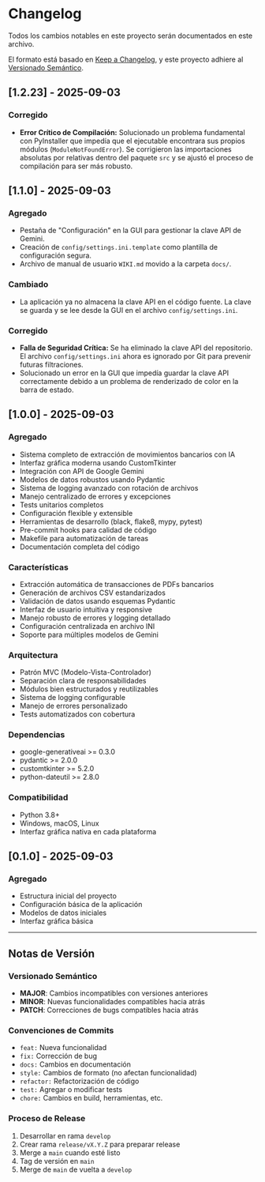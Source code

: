# Changelog

Todos los cambios notables en este proyecto serán documentados en este archivo.

El formato está basado en [Keep a Changelog](https://keepachangelog.com/es-ES/1.0.0/),
y este proyecto adhiere al [Versionado Semántico](https://semver.org/spec/v2.0.0.html).

## [1.2.23] - 2025-09-03

### Corregido
- **Error Crítico de Compilación:** Solucionado un problema fundamental con PyInstaller que impedía que el ejecutable encontrara sus propios módulos (`ModuleNotFoundError`). Se corrigieron las importaciones absolutas por relativas dentro del paquete `src` y se ajustó el proceso de compilación para ser más robusto.

## [1.1.0] - 2025-09-03

### Agregado

- Pestaña de "Configuración" en la GUI para gestionar la clave API de Gemini.
- Creación de `config/settings.ini.template` como plantilla de configuración segura.
- Archivo de manual de usuario `WIKI.md` movido a la carpeta `docs/`.

### Cambiado

- La aplicación ya no almacena la clave API en el código fuente. La clave se guarda y se lee desde la GUI en el archivo `config/settings.ini`.

### Corregido

- **Falla de Seguridad Crítica:** Se ha eliminado la clave API del repositorio. El archivo `config/settings.ini` ahora es ignorado por Git para prevenir futuras filtraciones.
- Solucionado un error en la GUI que impedía guardar la clave API correctamente debido a un problema de renderizado de color en la barra de estado.

## [1.0.0] - 2025-09-03

### Agregado

- Sistema completo de extracción de movimientos bancarios con IA
- Interfaz gráfica moderna usando CustomTkinter
- Integración con API de Google Gemini
- Modelos de datos robustos usando Pydantic
- Sistema de logging avanzado con rotación de archivos
- Manejo centralizado de errores y excepciones
- Tests unitarios completos
- Configuración flexible y extensible
- Herramientas de desarrollo (black, flake8, mypy, pytest)
- Pre-commit hooks para calidad de código
- Makefile para automatización de tareas
- Documentación completa del código

### Características

- Extracción automática de transacciones de PDFs bancarios
- Generación de archivos CSV estandarizados
- Validación de datos usando esquemas Pydantic
- Interfaz de usuario intuitiva y responsive
- Manejo robusto de errores y logging detallado
- Configuración centralizada en archivo INI
- Soporte para múltiples modelos de Gemini

### Arquitectura

- Patrón MVC (Modelo-Vista-Controlador)
- Separación clara de responsabilidades
- Módulos bien estructurados y reutilizables
- Sistema de logging configurable
- Manejo de errores personalizado
- Tests automatizados con cobertura

### Dependencias

- google-generativeai >= 0.3.0
- pydantic >= 2.0.0
- customtkinter >= 5.2.0
- python-dateutil >= 2.8.0

### Compatibilidad

- Python 3.8+
- Windows, macOS, Linux
- Interfaz gráfica nativa en cada plataforma

## [0.1.0] - 2025-09-03

### Agregado

- Estructura inicial del proyecto
- Configuración básica de la aplicación
- Modelos de datos iniciales
- Interfaz gráfica básica

---

## Notas de Versión

### Versionado Semántico

- **MAJOR**: Cambios incompatibles con versiones anteriores
- **MINOR**: Nuevas funcionalidades compatibles hacia atrás
- **PATCH**: Correcciones de bugs compatibles hacia atrás

### Convenciones de Commits

- `feat:` Nueva funcionalidad
- `fix:` Corrección de bug
- `docs:` Cambios en documentación
- `style:` Cambios de formato (no afectan funcionalidad)
- `refactor:` Refactorización de código
- `test:` Agregar o modificar tests
- `chore:` Cambios en build, herramientas, etc.

### Proceso de Release

1. Desarrollar en rama `develop`
2. Crear rama `release/vX.Y.Z` para preparar release
3. Merge a `main` cuando esté listo
4. Tag de versión en `main`
5. Merge de `main` de vuelta a `develop`
